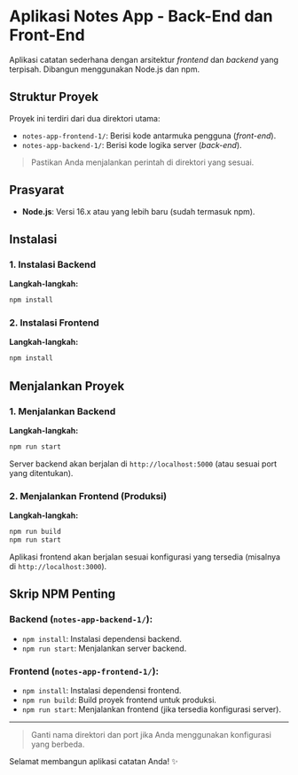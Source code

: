 # Aplikasi Notes App - Back-End dan Front-End

Aplikasi catatan sederhana dengan arsitektur *frontend* dan *backend* yang terpisah. Dibangun menggunakan Node.js dan npm.

## Struktur Proyek

Proyek ini terdiri dari dua direktori utama:

* `notes-app-frontend-1/`: Berisi kode antarmuka pengguna (*front-end*).
* `notes-app-backend-1/`: Berisi kode logika server (*back-end*).

> Pastikan Anda menjalankan perintah di direktori yang sesuai.

## Prasyarat

* **Node.js**: Versi 16.x atau yang lebih baru (sudah termasuk npm).

## Instalasi

### 1. Instalasi Backend

**Langkah-langkah:**

```bash
npm install
```

### 2. Instalasi Frontend

**Langkah-langkah:**

```bash
npm install
```

## Menjalankan Proyek

### 1. Menjalankan Backend

**Langkah-langkah:**

```bash
npm run start
```

Server backend akan berjalan di `http://localhost:5000` (atau sesuai port yang ditentukan).

### 2. Menjalankan Frontend (Produksi)

**Langkah-langkah:**

```bash
npm run build
npm run start
```

Aplikasi frontend akan berjalan sesuai konfigurasi yang tersedia (misalnya di `http://localhost:3000`).

## Skrip NPM Penting

### Backend (`notes-app-backend-1/`):

* `npm install`: Instalasi dependensi backend.
* `npm run start`: Menjalankan server backend.


### Frontend (`notes-app-frontend-1/`):

* `npm install`: Instalasi dependensi frontend.
* `npm run build`: Build proyek frontend untuk produksi.
* `npm run start`: Menjalankan frontend (jika tersedia konfigurasi server).

---

> Ganti nama direktori dan port jika Anda menggunakan konfigurasi yang berbeda.

Selamat membangun aplikasi catatan Anda! ✨
